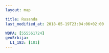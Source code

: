 ```yaml
---
layout: map

title: Rusanda
last_modified_at: 2018-05-19T23:04:06+02:00

WDPA: [555561724]
geoSrbija:
  L1_183: [181]
---
```

